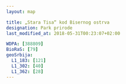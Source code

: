 ```yaml
---
layout: map

title: „Stara Tisa“ kod Bisernog ostrva
designation: Park prirode
last_modified_at: 2018-05-31T00:23:07+02:00

WDPA: [388809]
BioRaS: [79]
geoSrbija:
  L1_183: [121]
  L1_302: [40]
  L1_362: [28]
---
```

